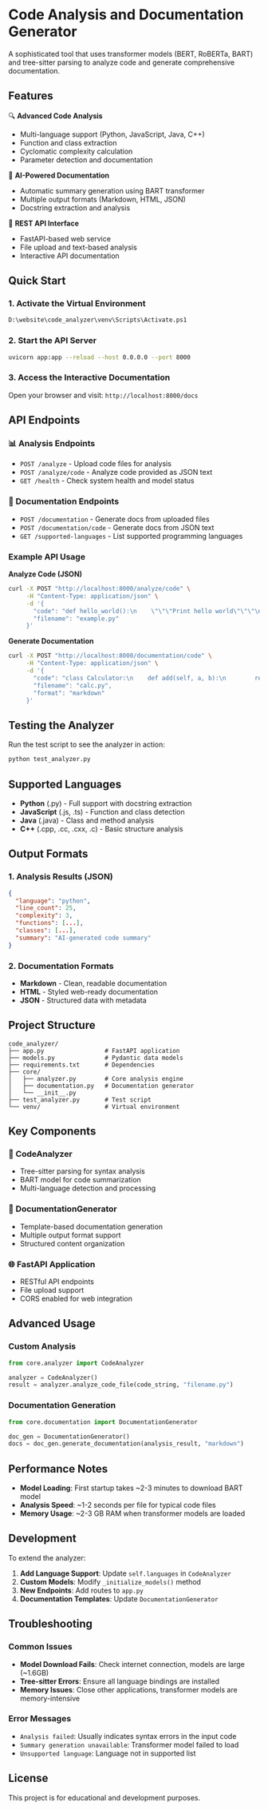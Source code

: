 # Code Analysis and Documentation Generator

A sophisticated tool that uses transformer models (BERT, RoBERTa, BART) and tree-sitter parsing to analyze code and generate comprehensive documentation.

## Features

🔍 **Advanced Code Analysis**
- Multi-language support (Python, JavaScript, Java, C++)
- Function and class extraction
- Cyclomatic complexity calculation
- Parameter detection and documentation

🤖 **AI-Powered Documentation**
- Automatic summary generation using BART transformer
- Multiple output formats (Markdown, HTML, JSON)
- Docstring extraction and analysis

🚀 **REST API Interface**
- FastAPI-based web service
- File upload and text-based analysis
- Interactive API documentation

## Quick Start

### 1. Activate the Virtual Environment
```bash
D:\website\code_analyzer\venv\Scripts\Activate.ps1
```

### 2. Start the API Server
```bash
uvicorn app:app --reload --host 0.0.0.0 --port 8000
```

### 3. Access the Interactive Documentation
Open your browser and visit: `http://localhost:8000/docs`

## API Endpoints

### 📊 Analysis Endpoints
- `POST /analyze` - Upload code files for analysis
- `POST /analyze/code` - Analyze code provided as JSON text
- `GET /health` - Check system health and model status

### 📝 Documentation Endpoints
- `POST /documentation` - Generate docs from uploaded files
- `POST /documentation/code` - Generate docs from JSON text
- `GET /supported-languages` - List supported programming languages

### Example API Usage

**Analyze Code (JSON)**
```bash
curl -X POST "http://localhost:8000/analyze/code" \
     -H "Content-Type: application/json" \
     -d '{
       "code": "def hello_world():\n    \"\"\"Print hello world\"\"\"\n    print(\"Hello, World!\")",
       "filename": "example.py"
     }'
```

**Generate Documentation**
```bash
curl -X POST "http://localhost:8000/documentation/code" \
     -H "Content-Type: application/json" \
     -d '{
       "code": "class Calculator:\n    def add(self, a, b):\n        return a + b",
       "filename": "calc.py",
       "format": "markdown"
     }'
```

## Testing the Analyzer

Run the test script to see the analyzer in action:
```bash
python test_analyzer.py
```

## Supported Languages

- **Python** (.py) - Full support with docstring extraction
- **JavaScript** (.js, .ts) - Function and class detection
- **Java** (.java) - Class and method analysis
- **C++** (.cpp, .cc, .cxx, .c) - Basic structure analysis

## Output Formats

### 1. Analysis Results (JSON)
```json
{
  "language": "python",
  "line_count": 25,
  "complexity": 3,
  "functions": [...],
  "classes": [...],
  "summary": "AI-generated code summary"
}
```

### 2. Documentation Formats
- **Markdown** - Clean, readable documentation
- **HTML** - Styled web-ready documentation
- **JSON** - Structured data with metadata

## Project Structure

```
code_analyzer/
├── app.py                 # FastAPI application
├── models.py              # Pydantic data models
├── requirements.txt       # Dependencies
├── core/
│   ├── analyzer.py        # Core analysis engine
│   ├── documentation.py   # Documentation generator
│   └── __init__.py
├── test_analyzer.py       # Test script
└── venv/                  # Virtual environment
```

## Key Components

### 🧠 CodeAnalyzer
- Tree-sitter parsing for syntax analysis
- BART model for code summarization
- Multi-language detection and processing

### 📄 DocumentationGenerator
- Template-based documentation generation
- Multiple output format support
- Structured content organization

### 🌐 FastAPI Application
- RESTful API endpoints
- File upload support
- CORS enabled for web integration

## Advanced Usage

### Custom Analysis
```python
from core.analyzer import CodeAnalyzer

analyzer = CodeAnalyzer()
result = analyzer.analyze_code_file(code_string, "filename.py")
```

### Documentation Generation
```python
from core.documentation import DocumentationGenerator

doc_gen = DocumentationGenerator()
docs = doc_gen.generate_documentation(analysis_result, "markdown")
```

## Performance Notes

- **Model Loading**: First startup takes ~2-3 minutes to download BART model
- **Analysis Speed**: ~1-2 seconds per file for typical code files
- **Memory Usage**: ~2-3 GB RAM when transformer models are loaded

## Development

To extend the analyzer:

1. **Add Language Support**: Update `self.languages` in `CodeAnalyzer`
2. **Custom Models**: Modify `_initialize_models()` method
3. **New Endpoints**: Add routes to `app.py`
4. **Documentation Templates**: Update `DocumentationGenerator`

## Troubleshooting

### Common Issues
- **Model Download Fails**: Check internet connection, models are large (~1.6GB)
- **Tree-sitter Errors**: Ensure all language bindings are installed
- **Memory Issues**: Close other applications, transformer models are memory-intensive

### Error Messages
- `Analysis failed`: Usually indicates syntax errors in the input code
- `Summary generation unavailable`: Transformer model failed to load
- `Unsupported language`: Language not in supported list

## License

This project is for educational and development purposes.
